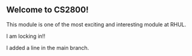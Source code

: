 ## Welcome to CS2800!

This module is one of the most exciting and interesting module at RHUL.

I am locking in!!

I added a line in the main branch.
